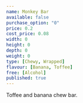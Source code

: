 ```yaml
---
name: Monkey Bar
available: false
purchase_option: "0"
price: 0.2
cost_price: 0.08
width: 0
height: 0
depth: 0
weight: 0
type: [Chewy, Wrapped]
flavour: [Banana, Toffee]
free: [Alcohol]
published: true
---
```

Toffee and banana chew bar.